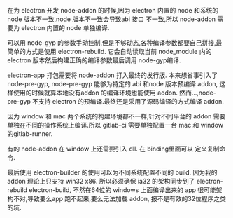 在为 electron 开发 node-addon 的时候,因为 electron 内置的 node 和系统的 node 版本不一致,node 版本不一致会导致abi 接口 不一致,所以 node-addon 需要为 electron 内置的 node 单独编译.

可以用 node-gyp 的参数手动控制,但是不够动态,各种编译参数都要自己拼接,最简单的方式是使用 electron-rebuild. 它会自动读取当前 node_module 内的 electron 版本然后构建正确的编译参数最后调用 node-gyp编译.

 electron-app 打包需要将 node-addon 打入最终的发行版. 本来想省事引入了 node-pre-gyp, node-pre-gyp 能够为特定的 abi 和node 版本预编译 addon, 这样使用的时候就算本地没有addon 的编译环境也能使用 addon.
 然而...,node-pre-gyp 不支持 electron 的预编译.最终还是采用了源码编译的方式编译 addon.
 
 因为 window 和 mac 两个系统的构建环境都不一样,针对不同平台的 addon 需要单独在不同的操作系统上编译.所以 gitlab-ci 需要单独配置一台 mac 和 window 的gitlab-runner.
 
 有的 node-addon 在 window 上还需要引入 dll. 在 binding里面可以 定义复制命令.
 
 最后使用 electron-builder 的使用可以为不同系统配置不同的 build. 因为我的 addon 理论上只支持 win32 x86. 所以必须确保 ia32 的架构同步到了 electron-rebuild electron-build, 不然在64位的 windows 上面编译出来的 app 很可能架构不对,导致要么app 跑不起来,要么无法加载 addon, 报不是有效的32位程序之类的坑.
 
 






